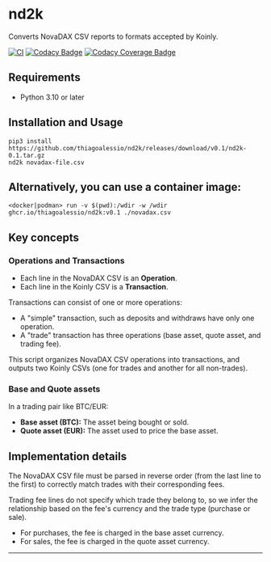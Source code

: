 # nd2k

Converts NovaDAX CSV reports to formats accepted by Koinly.

[![CI][ci_badge]][ci_project_url]
[![Codacy Badge][codacy_badge]][codacy_project_url]
[![Codacy Coverage Badge][codacy_coverage_badge]][codacy_project_url]

## Requirements

* Python 3.10 or later

## Installation and Usage

	pip3 install https://github.com/thiagoalessio/nd2k/releases/download/v0.1/nd2k-0.1.tar.gz
	nd2k novadax-file.csv

## Alternatively, you can use a container image:

	<docker|podman> run -v $(pwd):/wdir -w /wdir ghcr.io/thiagoalessio/nd2k:v0.1 ./novadax.csv

## Key concepts

### Operations and Transactions

* Each line in the NovaDAX CSV is an **Operation**.
* Each line in the Koinly CSV is a **Transaction**.

Transactions can consist of one or more operations:
* A "simple" transaction, such as deposits and withdraws have only one operation.
* A "trade" transaction has three operations (base asset, quote asset, and trading fee).

This script organizes NovaDAX CSV operations into transactions, and outputs
two Koinly CSVs (one for trades and another for all non-trades).

### Base and Quote assets

In a trading pair like BTC/EUR:
* **Base asset (BTC):** The asset being bought or sold.
* **Quote asset (EUR):** The asset used to price the base asset.

## Implementation details

The NovaDAX CSV file must be parsed in reverse order (from the last line to the first)
to correctly match trades with their corresponding fees.

Trading fee lines do not specify which trade they belong to, so we infer the relationship
based on the fee's currency and the trade type (purchase or sale).

* For purchases, the fee is charged in the base asset currency.
* For sales, the fee is charged in the quote asset currency.


---
[ci_badge]: https://github.com/thiagoalessio/nd2k/actions/workflows/ci.yml/badge.svg?event=push&branch=main
[ci_project_url]: https://github.com/thiagoalessio/nd2k/actions/workflows/ci.yml
[codacy_badge]: https://app.codacy.com/project/badge/Grade/e26d4581b014425fba78028573b15f98
[codacy_coverage_badge]: https://app.codacy.com/project/badge/Coverage/e26d4581b014425fba78028573b15f98
[codacy_project_url]: https://app.codacy.com/gh/thiagoalessio/nd2k/dashboard
